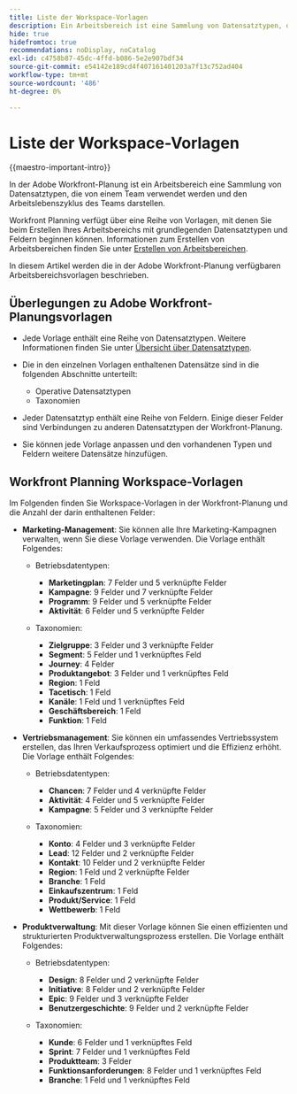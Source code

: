 ```yaml
---
title: Liste der Workspace-Vorlagen
description: Ein Arbeitsbereich ist eine Sammlung von Datensatztypen, die von einem Team verwendet werden und den Arbeitslebenszyklus des Teams darstellen. Adobe Workfront Planning verfügt über eine Reihe von Vorlagen, mit denen Sie beim Erstellen Ihres Arbeitsbereichs mit grundlegenden Datensatztypen und Feldern beginnen können.
hide: true
hidefromtoc: true
recommendations: noDisplay, noCatalog
exl-id: c4758b87-45dc-4ffd-b086-5e2e907bdf34
source-git-commit: e54142e189cd4f407161401203a7f13c752ad404
workflow-type: tm+mt
source-wordcount: '486'
ht-degree: 0%

---
```


<!--update the metadata with real information when making this available in TOC and in the left nav:
---
title: List of available workspace templates
description: You can use templates to create workspaces. This article provides a list of available workspace templates
hidefromtoc: yes
hide: yes
author: Alina
feature: Work Management
role: User
---

-->

# Liste der Workspace-Vorlagen

{{maestro-important-intro}}

In der Adobe Workfront-Planung ist ein Arbeitsbereich eine Sammlung von Datensatztypen, die von einem Team verwendet werden und den Arbeitslebenszyklus des Teams darstellen.

Workfront Planning verfügt über eine Reihe von Vorlagen, mit denen Sie beim Erstellen Ihres Arbeitsbereichs mit grundlegenden Datensatztypen und Feldern beginnen können. Informationen zum Erstellen von Arbeitsbereichen finden Sie unter [Erstellen von Arbeitsbereichen](../architecture/create-workspaces.md).

In diesem Artikel werden die in der Adobe Workfront-Planung verfügbaren Arbeitsbereichsvorlagen beschrieben.

## Überlegungen zu Adobe Workfront-Planungsvorlagen

* Jede Vorlage enthält eine Reihe von Datensatztypen. Weitere Informationen finden Sie unter [Übersicht über Datensatztypen](../architecture/overview-of-record-types-and-taxonomies.md).
* Die in den einzelnen Vorlagen enthaltenen Datensätze sind in die folgenden Abschnitte unterteilt:

   * Operative Datensatztypen
   * Taxonomien
* Jeder Datensatztyp enthält eine Reihe von Feldern. Einige dieser Felder sind Verbindungen zu anderen Datensatztypen der Workfront-Planung.
* Sie können jede Vorlage anpassen und den vorhandenen Typen und Feldern weitere Datensätze hinzufügen.

<!-- I modeled this article by the "List of available Blueprints" and that articles does not have an Access area

## Access requirements

You must have the following: 

<table style="table-layout:auto">
 <col>
 </col>
 <col>
 </col>
 <tbody>
  <tr>
   <td role="rowheader"><p>Adobe Workfront plan*</p></td>
   <td>
<p>Any</p>
<!--the above is only for closed beta; when going to GA - activate the following plans:    
<p>Current plan: Prime and Ultimate</p>
<p>Legacy plan: Enterprise</p>->
   </td>
  </tr>
  <tr>
   <td role="rowheader"><p>Adobe Workfront license*</p></td>
   <td>
   <p>Any</p> 
  <p>For more information, see <a href="../../administration-and-setup/add-users/access-levels-and-object-permissions/wf-licenses.md" class="MCXref xref">Adobe Workfront licenses overview</a>.</p> </td>
  </tr>
  <tr>
   <td role="rowheader"><p>Product</p></td>
   <td>
   <p> Adobe Workfront</p> </td>
  </tr>
  <tr>
   <td role="rowheader">Access level*</td>
   <td> <p>Any</p>  
</td>
  </tr>
<tr>
   <td role="rowheader">Layout template</td>
   <td> <p>Your system administrator must add the Maestro area in your layout template. For information, see the "Enable Maestro for the users in your Workfront instance" section in the article <a href="../maestro/maestro-overview.md">Adobe Maestro overview</a>. </p>  
</td>
  </tr>
 </tbody>
</table>

>[!NOTE]
>
>*If you don't have access, ask your Workfront administrator if they set additional restrictions in your access level. For information on how a Workfront administrator can change your access level, see [Create or modify custom access levels](../administration-and-setup/add-users/configure-and-grant-access/create-modify-access-levels.md).

-->

## Workfront Planning Workspace-Vorlagen

Im Folgenden finden Sie Workspace-Vorlagen in der Workfront-Planung und die Anzahl der darin enthaltenen Felder:

* **Marketing-Management**: Sie können alle Ihre Marketing-Kampagnen verwalten, wenn Sie diese Vorlage verwenden. Die Vorlage enthält Folgendes:

   * Betriebsdatentypen:

      * **Marketingplan**: 7 Felder und 5 verknüpfte Felder
      * **Kampagne**: 9 Felder und 7 verknüpfte Felder
      * **Programm**: 9 Felder und 5 verknüpfte Felder
      * **Aktivität**: 6 Felder und 5 verknüpfte Felder
   * Taxonomien:
      * **Zielgruppe**: 3 Felder und 3 verknüpfte Felder
      * **Segment**: 5 Felder und 1 verknüpftes Feld
      * **Journey**: 4 Felder
      * **Produktangebot**: 3 Felder und 1 verknüpftes Feld
      * **Region**: 1 Feld
      * **Tacetisch**: 1 Feld
      * **Kanäle**: 1 Feld und 1 verknüpftes Feld
      * **Geschäftsbereich**: 1 Feld
      * **Funktion**: 1 Feld

* **Vertriebsmanagement**: Sie können ein umfassendes Vertriebssystem erstellen, das Ihren Verkaufsprozess optimiert und die Effizienz erhöht. Die Vorlage enthält Folgendes:

   * Betriebsdatentypen:

      * **Chancen**: 7 Felder und 4 verknüpfte Felder
      * **Aktivität**: 4 Felder und 5 verknüpfte Felder
      * **Kampagne**: 5 Felder und 3 verknüpfte Felder
   * Taxonomien:
      * **Konto**: 4 Felder und 3 verknüpfte Felder
      * **Lead**: 12 Felder und 2 verknüpfte Felder
      * **Kontakt**: 10 Felder und 2 verknüpfte Felder
      * **Region**: 1 Feld und 2 verknüpfte Felder
      * **Branche**: 1 Feld
      * **Einkaufszentrum**: 1 Feld
      * **Produkt/Service**: 1 Feld
      * **Wettbewerb**: 1 Feld

* **Produktverwaltung**: Mit dieser Vorlage können Sie einen effizienten und strukturierten Produktverwaltungsprozess erstellen. Die Vorlage enthält Folgendes:

   * Betriebsdatentypen:

      * **Design**: 8 Felder und 2 verknüpfte Felder
      * **Initiative**: 8 Felder und 2 verknüpfte Felder
      * **Epic**: 9 Felder und 3 verknüpfte Felder
      * **Benutzergeschichte**: 9 Felder und 2 verknüpfte Felder

   * Taxonomien:

      * **Kunde**: 6 Felder und 1 verknüpftes Feld
      * **Sprint**: 7 Felder und 1 verknüpftes Feld
      * **Produktteam**: 3 Felder
      * **Funktionsanforderungen**: 8 Felder und 1 verknüpftes Feld
      * **Branche**: 1 Feld und 1 verknüpftes Feld
